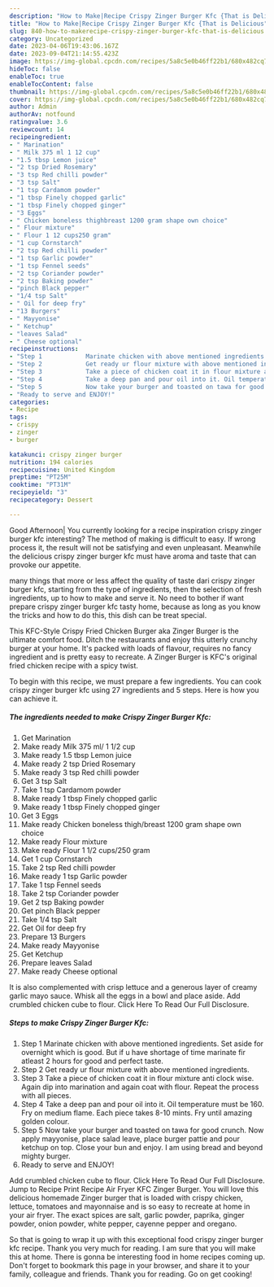 ```yaml
---
description: "How to Make|Recipe Crispy Zinger Burger Kfc {That is Delicious"
title: "How to Make|Recipe Crispy Zinger Burger Kfc {That is Delicious"
slug: 840-how-to-makerecipe-crispy-zinger-burger-kfc-that-is-delicious
category: Uncategorized
date: 2023-04-06T19:43:06.167Z
date: 2023-09-04T21:14:55.423Z
image: https://img-global.cpcdn.com/recipes/5a8c5e0b46ff22b1/680x482cq70/crispy-zinger-burger-kfc-recipe-main-photo.jpg
hideToc: false
enableToc: true
enableTocContent: false
thumbnail: https://img-global.cpcdn.com/recipes/5a8c5e0b46ff22b1/680x482cq70/crispy-zinger-burger-kfc-recipe-main-photo.jpg
cover: https://img-global.cpcdn.com/recipes/5a8c5e0b46ff22b1/680x482cq70/crispy-zinger-burger-kfc-recipe-main-photo.jpg
author: Admin
authorAv: notfound
ratingvalue: 3.6
reviewcount: 14
recipeingredient:
- " Marination"
- " Milk 375 ml 1 12 cup"
- "1.5 tbsp Lemon juice"
- "2 tsp Dried Rosemary"
- "3 tsp Red chilli powder"
- "3 tsp Salt"
- "1 tsp Cardamom powder"
- "1 tbsp Finely chopped garlic"
- "1 tbsp Finely chopped ginger"
- "3 Eggs"
- " Chicken boneless thighbreast 1200 gram shape own choice"
- " Flour mixture"
- " Flour 1 12 cups250 gram"
- "1 cup Cornstarch"
- "2 tsp Red chilli powder"
- "1 tsp Garlic powder"
- "1 tsp Fennel seeds"
- "2 tsp Coriander powder"
- "2 tsp Baking powder"
- "pinch Black pepper"
- "1/4 tsp Salt"
- " Oil for deep fry"
- "13 Burgers"
- " Mayyonise"
- " Ketchup"
- "leaves Salad"
- " Cheese optional"
recipeinstructions:
- "Step 1            Marinate chicken with above mentioned ingredients. Set aside for overnight which is good. But if u have shortage of time marinate fir atleast 2 hours for good and perfect taste."
- "Step 2            Get ready ur flour mixture with above mentioned ingredients."
- "Step 3            Take a piece of chicken coat it in flour mixture anti clock wise. Again dip into marination and again coat with flour. Repeat the process with all pieces."
- "Step 4            Take a deep pan and pour oil into it. Oil temperature must be 160. Fry on medium flame. Each piece takes 8-10 mints. Fry until amazing golden colour."
- "Step 5            Now take your burger and toasted on tawa for good crunch. Now apply mayyonise, place salad leave, place burger pattie and pour ketchup on top. Close your bun and enjoy. I am using bread and beyond mighty burger."
- "Ready to serve and ENJOY!"
categories:
- Recipe
tags:
- crispy
- zinger
- burger

katakunci: crispy zinger burger 
nutrition: 194 calories
recipecuisine: United Kingdom
preptime: "PT25M"
cooktime: "PT31M"
recipeyield: "3"
recipecategory: Dessert

---
```



Good Afternoon| You currently looking for a recipe inspiration crispy zinger burger kfc interesting? The method of making is difficult to easy. If wrong process it, the result will not be satisfying and even unpleasant. Meanwhile the delicious crispy zinger burger kfc must have aroma and taste that can provoke our appetite.






many things that more or less affect the quality of taste dari crispy zinger burger kfc, starting from the type of ingredients, then the selection of fresh ingredients, up to how to make and serve it. No need to bother if want prepare crispy zinger burger kfc tasty home, because as long as you know the tricks and how to do this, this dish can be treat special.


This KFC-Style Crispy Fried Chicken Burger aka Zinger Burger is the ultimate comfort food. Ditch the restaurants and enjoy this utterly crunchy burger at your home. It&#39;s packed with loads of flavour, requires no fancy ingredient and is pretty easy to recreate. A Zinger Burger is KFC&#39;s original fried chicken recipe with a spicy twist.


To begin with this recipe, we must prepare a few ingredients. You can cook crispy zinger burger kfc using 27 ingredients and 5 steps. Here is how you can achieve it.

<!--inarticleads1-->

##### The ingredients needed to make Crispy Zinger Burger Kfc:

1. Get  Marination
1. Make ready  Milk 375 ml/ 1 1/2 cup
1. Make ready 1.5 tbsp Lemon juice
1. Make ready 2 tsp Dried Rosemary
1. Make ready 3 tsp Red chilli powder
1. Get 3 tsp Salt
1. Take 1 tsp Cardamom powder
1. Make ready 1 tbsp Finely chopped garlic
1. Make ready 1 tbsp Finely chopped ginger
1. Get 3 Eggs
1. Make ready  Chicken boneless thigh/breast 1200 gram shape own choice
1. Make ready  Flour mixture
1. Make ready  Flour 1 1/2 cups/250 gram
1. Get 1 cup Cornstarch
1. Take 2 tsp Red chilli powder
1. Make ready 1 tsp Garlic powder
1. Take 1 tsp Fennel seeds
1. Take 2 tsp Coriander powder
1. Get 2 tsp Baking powder
1. Get pinch Black pepper
1. Take 1/4 tsp Salt
1. Get  Oil for deep fry
1. Prepare 13 Burgers
1. Make ready  Mayyonise
1. Get  Ketchup
1. Prepare leaves Salad
1. Make ready  Cheese optional


It is also complemented with crisp lettuce and a generous layer of creamy garlic mayo sauce. Whisk all the eggs in a bowl and place aside. Add crumbled chicken cube to flour. Click Here To Read Our Full Disclosure. 

<!--inarticleads2-->

##### Steps to make Crispy Zinger Burger Kfc:

1. Step 1            Marinate chicken with above mentioned ingredients. Set aside for overnight which is good. But if u have shortage of time marinate fir atleast 2 hours for good and perfect taste.
1. Step 2            Get ready ur flour mixture with above mentioned ingredients.
1. Step 3            Take a piece of chicken coat it in flour mixture anti clock wise. Again dip into marination and again coat with flour. Repeat the process with all pieces.
1. Step 4            Take a deep pan and pour oil into it. Oil temperature must be 160. Fry on medium flame. Each piece takes 8-10 mints. Fry until amazing golden colour.
1. Step 5            Now take your burger and toasted on tawa for good crunch. Now apply mayyonise, place salad leave, place burger pattie and pour ketchup on top. Close your bun and enjoy. I am using bread and beyond mighty burger.
1. Ready to serve and ENJOY!

Add crumbled chicken cube to flour. Click Here To Read Our Full Disclosure. Jump to Recipe Print Recipe Air Fryer KFC Zinger Burger. You will love this delicious homemade Zinger burger that is loaded with crispy chicken, lettuce, tomatoes and mayonnaise and is so easy to recreate at home in your air fryer. The exact spices are salt, garlic powder, paprika, ginger powder, onion powder, white pepper, cayenne pepper and oregano. 

So that is going to wrap it up with this exceptional food crispy zinger burger kfc recipe. Thank you very much for reading. I am sure that you will make this at home. There is gonna be interesting food in home recipes coming up. Don't forget to bookmark this page in your browser, and share it to your family, colleague and friends. Thank you for reading. Go on get cooking!
